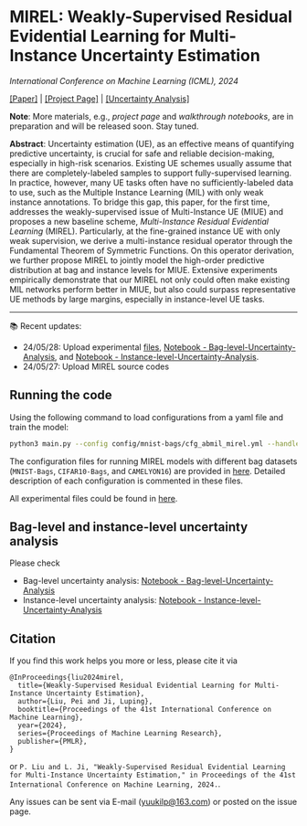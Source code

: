 # MIREL: Weakly-Supervised Residual Evidential Learning for Multi-Instance Uncertainty Estimation

*International Conference on Machine Learning (ICML), 2024*

[[Paper]](https://arxiv.org/abs/2405.04405) | [[Project Page]](https://github.com/liupei101/MIREL) | [[Uncertainty Analysis]](https://github.com/liupei101/MIREL?tab=readme-ov-file#bag-level-and-instance-level-uncertainty-analysis)

**Note**: More materials, e.g., *project page* and *walkthrough notebooks*, are in preparation and will be released soon. Stay tuned.

**Abstract**: Uncertainty estimation (UE), as an effective means of quantifying predictive uncertainty, is crucial for safe and reliable decision-making, especially in high-risk scenarios. Existing UE schemes usually assume that there are completely-labeled samples to support fully-supervised learning. In practice, however, many UE tasks often have no sufficiently-labeled data to use, such as the Multiple Instance Learning (MIL) with only weak instance annotations. To bridge this gap, this paper, for the first time, addresses the weakly-supervised issue of Multi-Instance UE (MIUE) and proposes a new baseline scheme, *Multi-Instance Residual Evidential Learning* (MIREL). Particularly, at the fine-grained instance UE with only weak supervision, we derive a multi-instance residual operator through the Fundamental Theorem of Symmetric Functions. On this operator derivation, we further propose MIREL to jointly model the high-order predictive distribution at bag and instance levels for MIUE. Extensive experiments empirically demonstrate that our MIREL not only could often make existing MIL networks perform better in MIUE, but also could surpass representative UE methods by large margins, especially in instance-level UE tasks.

---

📚 Recent updates:
- 24/05/28: Upload experimental [files](https://github.com/liupei101/MIREL/blob/main/result/mirel-experiment/), [Notebook - Bag-level-Uncertainty-Analysis](https://github.com/liupei101/MIREL/blob/main/notebook/Bag-level_Uncertainty_Analysis.ipynb), and [Notebook - Instance-level-Uncertainty-Analysis](https://github.com/liupei101/MIREL/blob/main/notebook/Instance-level_Uncertainty_Analysis.ipynb).
- 24/05/27: Upload MIREL source codes

## Running the code

Using the following command to load configurations from a yaml file and train the model:
```bash
python3 main.py --config config/mnist-bags/cfg_abmil_mirel.yml --handler clf --multi_run
```

The configuration files for running MIREL models with different bag datasets (`MNIST-Bags`, `CIFAR10-Bags`, and `CAMELYON16`) are provided in [here](https://github.com/liupei101/MIREL/blob/main/config/). Detailed description of each configuration is commented in these files. 

All experimental files could be found in [here](https://github.com/liupei101/MIREL/blob/main/result/mirel-experiment/).

## Bag-level and instance-level uncertainty analysis

Please check
- Bag-level uncertainty analysis: [Notebook - Bag-level-Uncertainty-Analysis](https://github.com/liupei101/MIREL/blob/main/notebook/Bag-level_Uncertainty_Analysis.ipynb)
- Instance-level uncertainty analysis: [Notebook - Instance-level-Uncertainty-Analysis](https://github.com/liupei101/MIREL/blob/main/notebook/Instance-level_Uncertainty_Analysis.ipynb)

## Citation

If you find this work helps you more or less, please cite it via
```
@InProceedings{liu2024mirel,
  title={Weakly-Supervised Residual Evidential Learning for Multi-Instance Uncertainty Estimation},
  author={Liu, Pei and Ji, Luping},
  booktitle={Proceedings of the 41st International Conference on Machine Learning},
  year={2024},
  series={Proceedings of Machine Learning Research},
  publisher={PMLR},
}
```
or `P. Liu and L. Ji, "Weakly-Supervised Residual Evidential Learning for Multi-Instance Uncertainty Estimation," in Proceedings of the 41st International Conference on Machine Learning, 2024.`.

Any issues can be sent via E-mail (yuukilp@163.com) or posted on the issue page.